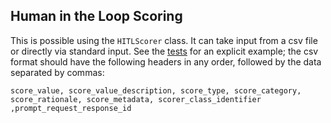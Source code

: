 ## Human in the Loop Scoring

This is possible using the `HITLScorer` class. It can take input from a csv file or directly via standard input. See the [tests](../../tests/score/test_hitl.py) for an explicit example; the csv format should have the following headers in any order, followed by the data separated by commas:

```
score_value, score_value_description, score_type, score_category, score_rationale, score_metadata, scorer_class_identifier ,prompt_request_response_id
```